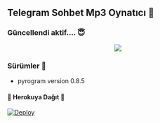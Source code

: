 <h2 align="centre">Telegram Sohbet Mp3 Oynatıcı 🎵</h2>

### Güncellendi aktif.... 😇
<p align="center">
  <img src="https://telegra.ph//file/b4d3d010980450a4d8352.mp4">
</p> 

<h3>Sürümler 📮</h3>

- pyrogram version 0.8.5


<h4>🔺 Herokuya Dağıt 🔻</h4>

[![Deploy](https://www.herokucdn.com/deploy/button.svg)](https://heroku.com/deploy?template=https://github.com/Gecekus/muzsk)

